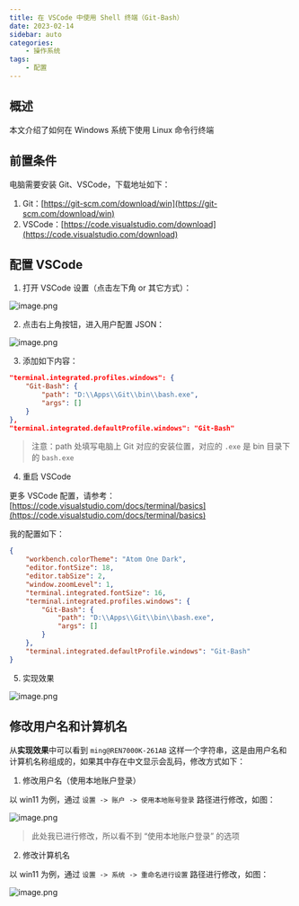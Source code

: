 ```yaml
---
title: 在 VSCode 中使用 Shell 终端（Git-Bash）
date: 2023-02-14
sidebar: auto
categories:
    - 操作系统
tags:
    - 配置
---
```


## 概述

本文介绍了如何在 Windows 系统下使用 Linux 命令行终端

## 前置条件

电脑需要安装 Git、VSCode，下载地址如下：

1. Git：[https://git-scm.com/download/win](https://git-scm.com/download/win)
2. VSCode：[https://code.visualstudio.com/download](https://code.visualstudio.com/download)

## 配置 VSCode

1. 打开 VSCode 设置（点击左下角 or 其它方式）：

![image.png](https://s2.loli.net/2023/02/14/kvWt7TzDOq4iewb.png)

2. 点击右上角按钮，进入用户配置 JSON：

![image.png](https://s2.loli.net/2023/02/14/91fEOALR5DelwKM.png)

3. 添加如下内容：

```json
"terminal.integrated.profiles.windows": {
    "Git-Bash": {
        "path": "D:\\Apps\\Git\\bin\\bash.exe",
        "args": []
    }
},
"terminal.integrated.defaultProfile.windows": "Git-Bash"
```

> 注意：path 处填写电脑上 Git 对应的安装位置，对应的 `.exe` 是 bin 目录下的 `bash.exe`

4. 重启 VSCode

更多 VSCode 配置，请参考：[https://code.visualstudio.com/docs/terminal/basics](https://code.visualstudio.com/docs/terminal/basics)

我的配置如下：

```json
{
    "workbench.colorTheme": "Atom One Dark",
    "editor.fontSize": 18,
    "editor.tabSize": 2,
    "window.zoomLevel": 1,
    "terminal.integrated.fontSize": 16,
    "terminal.integrated.profiles.windows": {
        "Git-Bash": {
            "path": "D:\\Apps\\Git\\bin\\bash.exe",
            "args": []
        }
    },
    "terminal.integrated.defaultProfile.windows": "Git-Bash"
}
```

5. 实现效果

![image.png](https://s2.loli.net/2023/02/19/51C9W6muUcasqfS.png)

## 修改用户名和计算机名

从**实现效果**中可以看到 `ming@REN7000K-261AB` 这样一个字符串，这是由用户名和计算机名称组成的，如果其中存在中文显示会乱码，修改方式如下：

1. 修改用户名（使用本地账户登录）

以 win11 为例，通过 `设置 -> 账户 -> 使用本地账号登录` 路径进行修改，如图：

![image.png](https://s2.loli.net/2023/02/19/dAJHtOTG8Ig5Vyc.png)

> 此处我已进行修改，所以看不到 “使用本地账户登录” 的选项

2. 修改计算机名

以 win11 为例，通过 `设置 -> 系统 -> 重命名进行设置` 路径进行修改，如图：

![image.png](https://s2.loli.net/2023/02/19/VkUxpb85QDTymEi.png)
